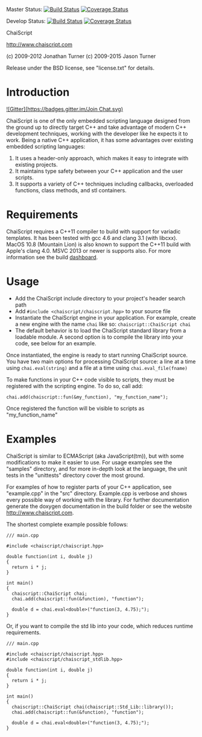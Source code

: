 Master Status: [![Build Status](https://travis-ci.org/ChaiScript/ChaiScript.png?branch=master)](https://travis-ci.org/ChaiScript/ChaiScript) [![Coverage Status](https://coveralls.io/repos/ChaiScript/ChaiScript/badge.png?branch=master)](https://coveralls.io/r/ChaiScript/ChaiScript?branch=master)

Develop Status: [![Build Status](https://travis-ci.org/ChaiScript/ChaiScript.png?branch=develop)](https://travis-ci.org/ChaiScript/ChaiScript) [![Coverage Status](https://coveralls.io/repos/ChaiScript/ChaiScript/badge.png?branch=develop)](https://coveralls.io/r/ChaiScript/ChaiScript?branch=develop)


ChaiScript

http://www.chaiscript.com

(c) 2009-2012 Jonathan Turner
(c) 2009-2015 Jason Turner

Release under the BSD license, see "license.txt" for details.


Introduction
============

[![Gitter](https://badges.gitter.im/Join Chat.svg)](https://gitter.im/ChaiScript/ChaiScript?utm_source=badge&utm_medium=badge&utm_campaign=pr-badge&utm_content=badge)

ChaiScript is one of the only embedded scripting language designed from the 
ground up to directly target C++ and take advantage of modern C++ development 
techniques, working with the developer like he expects it to work.  Being a 
native C++ application, it has some advantages over existing embedded scripting 
languages:

1. It uses a header-only approach, which makes it easy to integrate with 
   existing projects.
2. It maintains type safety between your C++ application and the user scripts.
3. It supports a variety of C++ techniques including callbacks, overloaded 
   functions, class methods, and stl containers.


Requirements
============

ChaiScript requires a C++11 compiler to build with support for variadic 
templates.  It has been tested with gcc 4.6 and clang 3.1 (with libcxx). MacOS 
10.8 (Mountain Lion) is also known to support the C++11 build with Apple's 
clang 4.0. MSVC 2013 or newer is supports also. For more information see the build 
[dashboard](http://chaiscript.com/ChaiScript-BuildResults/index.html).

Usage
=====

* Add the ChaiScript include directory to your project's header search path
* Add `#include <chaiscript/chaiscript.hpp>` to your source file
* Instantiate the ChaiScript engine in your application.  For example, create a 
  new engine with the name `chai` like so: `chaiscript::ChaiScript chai`
* The default behavior is to load the ChaiScript standard library from a 
  loadable module. A second option is to compile the library into your code,
  see below for an example.

Once instantiated, the engine is ready to start running ChaiScript source.  You
have two main options for processing ChaiScript source: a line at a time using 
`chai.eval(string)` and a file at a time using `chai.eval_file(fname)`

To make functions in your C++ code visible to scripts, they must be registered 
with the scripting engine.  To do so, call add:

    chai.add(chaiscript::fun(&my_function), "my_function_name");

Once registered the function will be visible to scripts as "my_function_name"

Examples
========

ChaiScript is similar to ECMAScript (aka JavaScript(tm)), but with some 
modifications to make it easier to use.  For usage examples see the "samples" 
directory, and for more in-depth look at the language, the unit tests in the 
"unittests" directory cover the most ground.

For examples of how to register parts of your C++ application, see 
"example.cpp" in the "src" directory. Example.cpp is verbose and shows every 
possible way of working with the library. For further documentation generate 
the doxygen documentation in the build folder or see the website 
http://www.chaiscript.com.


The shortest complete example possible follows:

    /// main.cpp

    #include <chaiscript/chaiscript.hpp>

    double function(int i, double j)
    {
      return i * j;
    }

    int main()
    {
      chaiscript::ChaiScript chai;
      chai.add(chaiscript::fun(&function), "function");

      double d = chai.eval<double>("function(3, 4.75);");
    }



Or, if you want to compile the std lib into your code, which reduces
runtime requirements.

    /// main.cpp

    #include <chaiscript/chaiscript.hpp>
    #include <chaiscript/chaiscript_stdlib.hpp>

    double function(int i, double j)
    {
      return i * j;
    }

    int main()
    {
      chaiscript::ChaiScript chai(chaiscript::Std_Lib::library());
      chai.add(chaiscript::fun(&function), "function");

      double d = chai.eval<double>("function(3, 4.75);");
    }


